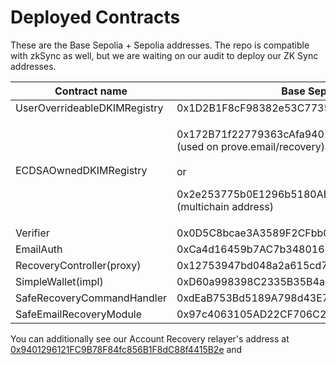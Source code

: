 # Deployed Contracts

These are the Base Sepolia + Sepolia addresses. The repo is compatible with zkSync as well, but we are waiting on our audit to deploy our ZK Sync addresses.

| Contract name                | Base Sepolia                                                                                                                                                             | Sepolia                                    |
| ---------------------------- | ------------------------------------------------------------------------------------------------------------------------------------------------------------------------ | ------------------------------------------ |
| UserOverrideableDKIMRegistry | 0x1D2B1F8cF98382e53C7735F05ef84d51FEd8Eff6                                                                                                                               | 0x1D2B1F8cF98382e53C7735F05ef84d51FEd8Eff6 |
| ECDSAOwnedDKIMRegistry       | <p>0x172B71f22779363cAfa940102e9D5524Be7Df51f (used on prove.email/recovery)<br><br>or </p><p></p><p>0x2e253775b0E1296b5180AE4F9908A9c6d92d9f6E (multichain address)</p> | 0x2e253775b0E1296b5180AE4F9908A9c6d92d9f6E |
| Verifier                     | 0x0D5C8bcae3A3589F2CFbb04895933717aA5098e1                                                                                                                               | 0x0D5C8bcae3A3589F2CFbb04895933717aA5098e1 |
| EmailAuth                    | 0xCa4d16459b7AC7b348016244f1fA49d3f87b6F3F                                                                                                                               | 0xCa4d16459b7AC7b348016244f1fA49d3f87b6F3F |
| RecoveryController(proxy)    | 0x12753947bd048a2a615cd7D4fb39FAa354FA23AE                                                                                                                               | 0x12753947bd048a2a615cd7D4fb39FAa354FA23AE |
| SimpleWallet(impl)           | 0xD60a998398C2335B35B4a1df553bfF2C1a1E51A4                                                                                                                               | 0xD60a998398C2335B35B4a1df553bfF2C1a1E51A4 |
| SafeRecoveryCommandHandler   | 0xdEaB753Bd5189A798d43E785bFB1b589468eA550                                                                                                                               | 0xdEaB753Bd5189A798d43E785bFB1b589468eA550 |
| SafeEmailRecoveryModule      | 0x97c4063105AD22CF706C278e6015E4E93153432C                                                                                                                               | 0x97c4063105AD22CF706C278e6015E4E93153432C |

You can additionally see our Account Recovery relayer's address at [0x9401296121FC9B78F84fc856B1F8dC88f4415B2e](https://base-sepolia.blockscout.com/address/0x9401296121FC9B78F84fc856B1F8dC88f4415B2e) and&#x20;
